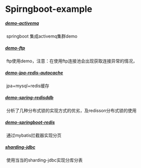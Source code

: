 # Spirngboot-example

##### [demo-activemq](https://github.com/Taxz/Spirngboot-example/tree/master/demo-activemq)

​	springboot 集成activemq集群demo

##### [demo-ftp](https://github.com/Taxz/Spirngboot-example/tree/master/demo-ftp)

​	ftp使用demo，注意：在使用ftp连接池会出现获取连接异常的情况，

##### [demo-jpa-redis-autocache](https://github.com/Taxz/Spirngboot-example/tree/master/demo-jpa-redis-autocache) 

​	jpa+mysql+redis缓存

##### [demo-spring-redisddb](https://github.com/Taxz/Spirngboot-example/tree/master/demo-spring-redisddb) 

​	分析了几种分布式锁的实现方式的优劣，及redisson分布式锁的使用

##### [demo-springboot-redis](https://github.com/Taxz/Spirngboot-example/tree/master/demo-springboot-redis) 

​	通过mybatis拦截器实现分页

##### [sharding-jdbc](https://github.com/Taxz/Spirngboot-example/tree/master/sharding-jdbc) 

​	使用当当的sharding-jdbc实现分库分表
